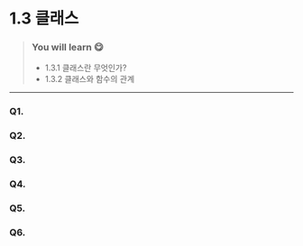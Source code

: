 # 1.3 클래스

> ### You will learn 😋
>- 1.3.1 클래스란 무엇인가?
>- 1.3.2 클래스와 함수의 관계

---

### Q1. 
### Q2. 
### Q3. 
### Q4. 
### Q5. 
### Q6. 
